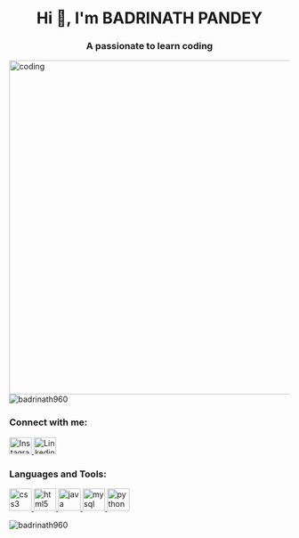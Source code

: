 <h1 align="center">Hi 👋, I'm BADRINATH PANDEY</h1>
<h3 align="center">A passionate to learn coding</h3>
<img align="right" alt="coding" width="600" src="https://cdn.videoplasty.com/animation/chill-coding-programming-lo-fi-animation-stock-animation-21874-1024x576.jpg">

<p align="left"> <img src="https://komarev.com/ghpvc/?username=badrinath960&label=Profile%20views&color=0e75b6&style=flat" alt="badrinath960" /> </p>

<h3 align="left">Connect with me:</h3>
<p align="left">
<a href="https://www.instagram.com/badrinath_pandey_/#">
<img src=""D:\images\instagram.png"" alt="Instagram" style="width:40px;height:30px;">
</a>
<a href="https://www.linkedin.com/in/badrinath-pandey-91970b218/">
<img src="https://cdn1.iconfinder.com/data/icons/logotypes/32/circle-linkedin-512.png" alt="Linkedin" style="width:40px;height:30px;">
</a>

</p>

<h3 align="left">Languages and Tools:</h3>
<p align="left"> <a href="https://www.w3schools.com/css/" target="_blank" rel="noreferrer"> <img src="https://upload.wikimedia.org/wikipedia/commons/thumb/d/d5/CSS3_logo_and_wordmark.svg/1200px-CSS3_logo_and_wordmark.svg.png" alt="css3" width="40" height="40"/> </a> <a href="https://www.w3.org/html/" target="_blank" rel="noreferrer"> <img src="https://www.alura.com.br/artigos/assets/html-css-js/imagem-1.png" alt="html5" width="40" height="40"/> </a> <a href="https://www.java.com" target="_blank" rel="noreferrer"> <img src="https://upload.wikimedia.org/wikipedia/en/thumb/3/30/Java_programming_language_logo.svg/1200px-Java_programming_language_logo.svg.png" alt="java" width="40" height="40"/> </a> <a href="https://www.mysql.com/" target="_blank" rel="noreferrer"> <img src="https://w7.pngwing.com/pngs/28/601/png-transparent-sql-logo-illustration-microsoft-azure-sql-database-microsoft-sql-server-database-blue-text-logo-thumbnail.png" alt="mysql" width="40" height="40"/> </a> <a href="https://www.python.org" target="_blank" rel="noreferrer"> <img src="https://upload.wikimedia.org/wikipedia/commons/thumb/c/c3/Python-logo-notext.svg/1869px-Python-logo-notext.svg.png" alt="python" width="40" height="40"/> </a> </p>

<p><img align="center" src="https://github-readme-streak-stats.herokuapp.com/?user=badrinath960&" alt="badrinath960" /></p>

